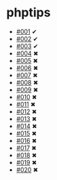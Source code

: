 # phptips

- [#001](https://www.youtube.com/watch?v=Zl1ZgfM9rSQ) ✔
- [#002](https://www.youtube.com/watch?v=eD067TOeE-k) ✔
- [#003](https://www.youtube.com/watch?v=VOYnS_1qA8w) ✔
- [#004](https://www.youtube.com/watch?v=_7yG_K8gFbI) ✖
- [#005](https://www.youtube.com/watch?v=2Ei8cQyp1hY) ✖
- [#006](https://www.youtube.com/watch?v=HyP3lDPzSkE) ✖
- [#007](https://www.youtube.com/watch?v=MfZrnQprZ2U) ✖
- [#008](https://www.youtube.com/watch?v=OnUbmicq04A) ✖ 
- [#009](https://www.youtube.com/watch?v=YsjtsecNcR8) ✖
- [#010](https://www.youtube.com/watch?v=zz3wDgQVo90) ✖
- [#011](https://www.youtube.com/watch?v=2rf0c0Ttmhs) ✖ 
- [#012](https://www.youtube.com/watch?v=2UF81Wwq2f8) ✖
- [#013](https://www.youtube.com/watch?v=yZaroycfU_E) ✖
- [#014](https://www.youtube.com/watch?v=mie9pKtAszo) ✖
- [#015](https://www.youtube.com/watch?v=z0AyNh5G2Fo) ✖
- [#016](https://www.youtube.com/watch?v=ERx71KUfBNc) ✖
- [#017](https://www.youtube.com/watch?v=YF5eP_rZBlg) ✖
- [#018](https://www.youtube.com/watch?v=bhjelI7ntnk) ✖
- [#019](https://www.youtube.com/watch?v=fNAPuZnWFjA) ✖
- [#020](https://www.youtube.com/watch?v=7-TsFcrGiBg) ✖